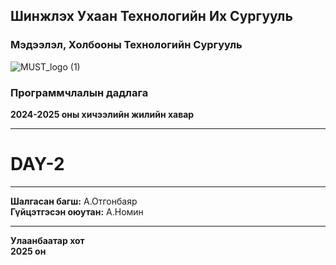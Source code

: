 ## Шинжлэх Ухаан Технологийн Их Сургууль  
### Мэдээлэл, Холбооны Технологийн Сургууль  


![MUST_logo (1)](https://github.com/user-attachments/assets/2671920d-fd0e-40d9-9857-c5222e4b1d60)



### Программчлалын дадлага  
**2024-2025 оны хичээлийн жилийн хавар**  

---

# **DAY-2**

---

**Шалгасан багш:** А.Отгонбаяр  
**Гүйцэтгэсэн оюутан:** А.Номин  

---

**Улаанбаатар хот**  
**2025 он**
